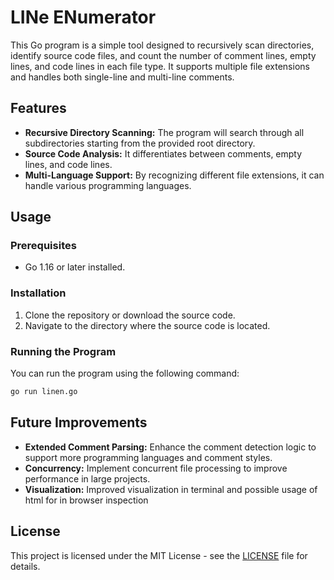 # LINe ENumerator 

This Go program is a simple tool designed to recursively scan directories, identify source code files, and count the number of comment lines, empty lines, and code lines in each file type. It supports multiple file extensions and handles both single-line and multi-line comments.

## Features

- **Recursive Directory Scanning:** The program will search through all subdirectories starting from the provided root directory.
- **Source Code Analysis:** It differentiates between comments, empty lines, and code lines.
- **Multi-Language Support:** By recognizing different file extensions, it can handle various programming languages.

## Usage

### Prerequisites

- Go 1.16 or later installed.

### Installation

1. Clone the repository or download the source code.
2. Navigate to the directory where the source code is located.

### Running the Program

You can run the program using the following command:

```bash
go run linen.go
```

## Future Improvements

- **Extended Comment Parsing:** Enhance the comment detection logic to support more programming languages and comment styles.
- **Concurrency:** Implement concurrent file processing to improve performance in large projects.
- **Visualization:** Improved visualization in terminal and possible usage of html for in browser inspection

## License

This project is licensed under the MIT License - see the [LICENSE](LICENSE) file for details.


